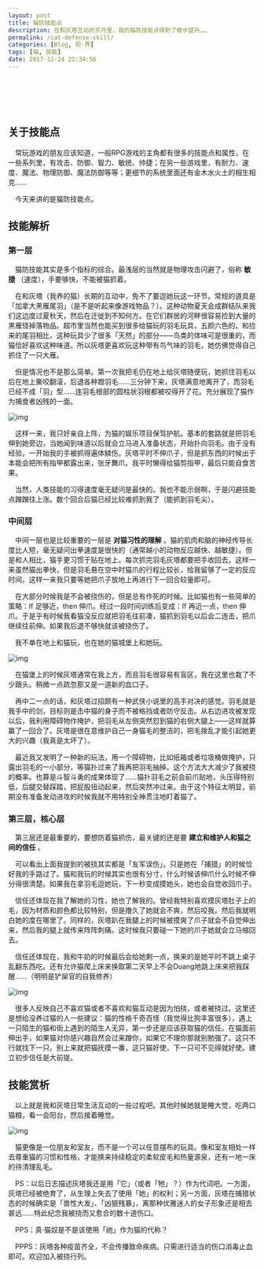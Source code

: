 ```yaml
---
layout: post
title: 猫防技能点
description: 在和灰塔互动的岁月里，我的猫防技能点得到了稳步提升……
permalink: /cat-defense-skill/
categories: [Blog, 视·界]
tags: [猫, 技能]
date: 2017-12-24 22:34:56
---
```


# 　

## 关于技能点

　常玩游戏的朋友应该知道，一般RPG游戏的主角都有很多的技能点和属性，在一些系列里，有攻击、防御、智力、敏统、帅捷；在另一些游戏里，有耐力、速度、魔法、物理防御、魔法防御等等；更细节的系统里面还有金木水火土的相生相克……

　今天来讲的是猫防技能点。

## 技能解析

### 第一层

　猫防技能其实是多个指标的综合。最浅层的当然就是物理攻击闪避了，俗称 **敏捷** （速度），手要够快，不能被猫抓着。

　在和灰塔（我养的猫）长期的互动中，免不了要逗她玩这一环节。常规的道具是「加拿大黑雁尾羽」（是不是听起来像游戏物品？）。这种动物夏天会成群结队来我们这边度过夏秋天，然后在迁徙到不知何方。在它们群居的河畔很容易捡到大量的黑雁怪掉落物品。超市里当然也能买到很多给猫玩的羽毛玩具，五颜六色的。和捡来的尾羽相比，这种玩具少了很多「天然」的部分——鸟类的体味可是很重的，而猫恰好喜欢这种味道。所以灰塔更喜欢玩这种带有鸟气味的羽毛，她仿佛觉得自己抓住了一只大雁。

　但是情况也不是那么简单。第一次我把毛仍在地上给灰塔随便玩，她抓住羽毛以后在地上撕咬翻滚，后退各种蹬羽毛……三分钟下来，灰塔满意地离开了，而羽毛已经不成「羽」型……连羽毛根部的圆柱状羽根都被咬得开了花。充分展现了猫作为捕食者凶残的一面。

![img]({{site.img-hosting}}/Pic4Post/cat-defense-skill/cat1.jpg "hengheng")

　这样一来，我只好亲自上阵，为猫的娱乐项目保驾护航。基本的套路就是把羽毛伸到她旁边，当她闻到味道以后就会立马进入准备状态，开始扑向羽毛。由于没有经验，一开始我的手被抓得遍体鳞伤。灰塔平时不伸爪子，但是抓东西的时候出于本能会把所有指甲都露出来，张牙舞爪。我平时懒得给猫剪指甲，最后只能自食苦果。

　当然，人类技能的习得速度毫无疑问是最快的。我也不能示弱啊，于是闪避技能点蹭蹭往上涨。数个回合后猫已经比较难抓到我了（能抓到羽毛尖）。

### 中间层

　中间一层也是比较重要的一层是 **对猫习性的理解** 。猫的肌肉和脑的神经传导长度比人短，毫无疑问出拳速度是很快的（通常越小的动物反应越快、越敏捷）。但是和人相比，猫手更习惯于贴在地上。每次抓完羽毛灰塔都要把手收回去。这样一来虽然猫出拳快，但是羽毛悬在空中时猫爪的行程比较长，给我留够了一定的反应时间。这样一来我只要等她把爪子放地上再进行下一回合较量即可。

　在大部分时候我是不会被挠伤的，但是总有作死的时候。比如猫也有一些简单的策略：If 足够近，then 伸爪。经过一段时间训练后变成：If 再近一点，then 伸爪。于是乎有时候我看猫没反应就把羽毛往前凑，猫抓到羽毛以后会二连击，把爪继续往前伸。如果我后退不够快就该被挠伤了。

　我不单在地上和猫玩，也在她的猫城堡上和她玩。

![img]({{site.img-hosting}}/Pic4Post/cat-defense-skill/cat4.jpg "Cat castle")

　在猫堡上的时候灰塔通常在我上方，而且羽毛很容易有盲区，我在这里也栽了不少跟头。稍微一点疏忽那又是一道新的血口子。

　再中二一点的话，和灰塔过招颇有一种武侠小说里的高手对决的感觉。羽毛就是我手中的剑，目标则是击中猫的身子而不被格挡或者防守反击。从右边进攻被发现以后，我利用障碍物作掩护，把羽毛从左侧突然怼到猫的右侧大腿上——这样就算赢了一回合了。灰塔是很在意维护自己一身猫毛的整洁的，把毛拨乱才能引起她更大的兴趣（我真是太坏了）。

　最近我又发明了一种新的玩法，用一个障碍物，比如纸箱或者垃圾桶做掩护，只露出羽毛的一小部分，等猫扑过来了我再把羽毛抽掉。这个方法大大减少了我被挠的概率。也算是斗智斗勇的成果体现了……猫扑羽毛之前会前爪贴地，头压得特别低，后腿交替踩踏，把屁股扭动起来，然后突然冲过来。由于这个特征太明显，前期没有准备发动进攻的时候我就不用特别全神贯注地盯着猫了。

### 第三层，核心层

　第三层还是最重要的，要想防着猫抓伤，最关键的还是要 **建立和维护人和猫之间的信任** 。

　可以看出上面我提到的被挠其实都是「友军误伤」。只是她在「捕猎」的时候恰好我的手路过了。猫和我玩的时候其实也很有分寸，什么时候该伸爪什么时候不伸分得很清楚。如果我在拿羽毛逗她玩，下一秒变成摸她头，她也会自觉收回爪子。

　信任还体现在我了解她的习性，她也了解我的。曾经我特别喜欢摸灰塔肚子上的毛，因为材质和颜色都比较特别，但是撸久了她就会不爽，然后咬我。然后我就明白她的度在哪里了。同样的，灰塔趴在我腿上的时候被摸爽了爪子就会不自觉伸出来，然后我的腿上就传来阵阵刺痛。这时候我只要碰一下她的爪子她就会立马缩回去。

　信任还体现在，我和牛奶的时候最后会给她剩一点，换来的是她平时不跳上桌子乱翻东西吃。还有允许猫爬上床来换取第二天早上不会Duang地跳上床来把我踩醒……（明明是铲屎官的自我修养）

![img]({{site.img-hosting}}/Pic4Post/cat-defense-skill/cat3.jpg "cat butt")

　很多人反映自己不喜欢猫或者不喜欢和猫互动是因为怕挠，或者被挠过。这里还是想给没养过猫的人一些建议：猫的性格千奇百怪（我觉得比狗丰富很多），遇上一只陌生的猫和街上遇到的陌生人无异，第一步还是应该获取猫的信任。在猫面前伸出手，如果猫对你感兴趣自然会过来蹭你，如果它不理你那就别勉强了。这只不行就找下一只。别上来就把猫抚摸一番，这只猫好使，下一只可不见得就好使。建立初步信任是大前提。

## 技能赏析

　以上就是我和灰塔日常生活互动的一些过程吧。其他时候她就是睡大觉，吃两口猫粮，看一会阳台，然后接着睡觉。

![img]({{site.img-hosting}}/Pic4Post/cat-defense-skill/cat2.jpg "lazy cat")

　猫更像是一位朋友和室友，而不是一个可以任意摆布的玩具。像和室友相处一样去尊重猫的习惯和性格，才能换来持续稳定的柔软皮毛和热量源泉，还有一地一床的待清理乱毛。

　PS：以后日志描述灰塔我还是用「它」（或者「牠」？）作为代词吧。一方面，灰塔已经被绝育了，从生理上失去了使用「她」的权利；另一方面，灰塔在捕猎状态的时候确实是「兽性大发」、「凶狠残暴」，离那种优雅迷人的女子形象还是相去甚远……特此纪念我被挠而又愈合的数十道伤口。

　PPS：真·猫奴是不是该使用「祂」作为猫的代称？

　PPPS：灰塔各种疫苗齐全，不会传播致命疾病。只需进行适当的伤口消毒止血即可。欢迎加入被挠行列。
